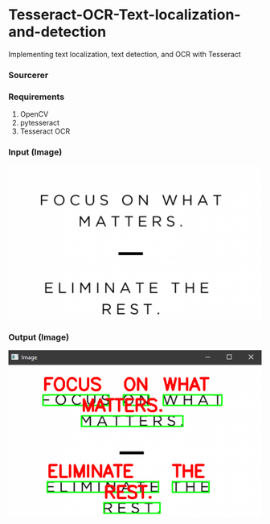 # Tesseract-OCR-Text-localization-and-detection
Implementing text localization, text detection, and OCR with Tesseract

### Sourcerer

### Requirements
1. OpenCV
2. pytesseract
3. Tesseract OCR

### Input (Image)
![Input](input.png)

### Output (Image)
![Output](output.png)

